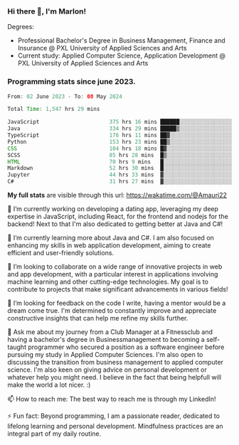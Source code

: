 
### Hi there 👋, I'm Marlon!

Degrees: 
- Professional Bachelor's Degree in Business Management, Finance and Insurance @ PXL University of Applied Sciences and Arts
- Current study: Applied Computer Science, Application Development @ PXL University of Applied Sciences and Arts

### Programming stats since june 2023.
<!--START_SECTION:waka-->

```java
From: 02 June 2023 - To: 08 May 2024

Total Time: 1,547 hrs 29 mins

JavaScript                      375 hrs 16 mins ██████░░░░░░░░░░░░░░░░░░░   24.14 %
Java                            334 hrs 29 mins █████▒░░░░░░░░░░░░░░░░░░░   21.52 %
TypeScript                      176 hrs 11 mins ██▓░░░░░░░░░░░░░░░░░░░░░░   11.33 %
Python                          153 hrs 23 mins ██▒░░░░░░░░░░░░░░░░░░░░░░   09.87 %
CSS                             104 hrs 18 mins █▓░░░░░░░░░░░░░░░░░░░░░░░   06.71 %
SCSS                            85 hrs 28 mins  █▒░░░░░░░░░░░░░░░░░░░░░░░   05.50 %
HTML                            70 hrs 9 mins   █░░░░░░░░░░░░░░░░░░░░░░░░   04.51 %
Markdown                        52 hrs 30 mins  █░░░░░░░░░░░░░░░░░░░░░░░░   03.38 %
Jupyter                         44 hrs 33 mins  ▓░░░░░░░░░░░░░░░░░░░░░░░░   02.87 %
C#                              31 hrs 27 mins  ▓░░░░░░░░░░░░░░░░░░░░░░░░   02.02 %
```

<!--END_SECTION:waka-->
**My full stats** are visible through this url: https://wakatime.com/@Amauri22



🔭 I’m currently working on developing a dating app, leveraging my deep expertise in JavaScript, including React, for the frontend and nodejs for the backend! Next to that I'm also dedicated to getting better at Java and C#!

🌱 I’m currently learning more about Java and C#. I am also focused on enhancing my skills in web application development, aiming to create efficient and user-friendly solutions.

👯 I’m looking to collaborate on a wide range of innovative projects in web and app development, with a particular interest in applications involving machine learning and other cutting-edge technologies. My goal is to contribute to projects that make significant advancements in various fields!

🤔 I’m looking for feedback on the code I write, having a mentor would be a dream come true. I'm determined to constantly improve and appreciate constructive insights that can help me refine my skills further.

💬 Ask me about my journey from a Club Manager at a Fitnessclub and having a bachelor's degree in Businessmanagement to becoming a self-taught programmer who secured a position as a software engineer before pursuing my study in Applied Computer Sciences. I'm also open to discussing the transition from business management to applied computer science. I'm also keen on giving advice on personal development or whatever help you might need. I believe in the fact that being helpfull will make the world a lot nicer. :)

📫 How to reach me: The best way to reach me is through my LinkedIn!

⚡ Fun fact: Beyond programming, I am a passionate reader, dedicated to lifelong learning and personal development. Mindfulness practices are an integral part of my daily routine.


